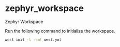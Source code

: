 # zephyr_workspace
Zephyr Workspace

Run the following command to initialize the workspace.

```bash
west init -l --mf west.yml
```

